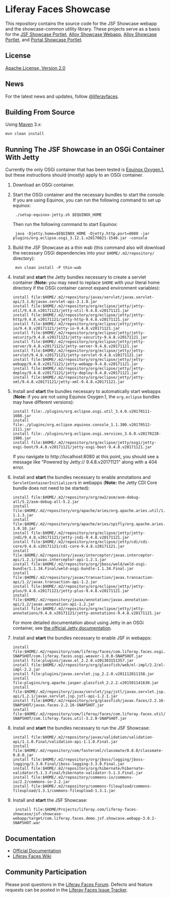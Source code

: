 # Liferay Faces Showcase

This repository contains the source code for the JSF Showcase webapp and the showcase-common utility library. These projects serve as a basis for the [JSF Showcase Portlet](https://github.com/liferay/liferay-faces-bridge-impl/tree/master/demos/jsf-showcase-portlet), [Alloy Showcase Webapp](https://github.com/liferay/liferay-faces-alloy/tree/master/demos/alloy-showcase-webapp), [Alloy Showcase Portlet](https://github.com/liferay/liferay-faces-bridge-impl/tree/master/demos/alloy-showcase-portlet), and [Portal Showcase Portlet](https://github.com/liferay/liferay-faces-portal/tree/master/demos/portal-showcase-portlet).

## License

[Apache License, Version 2.0](http://www.apache.org/licenses/LICENSE-2.0)

## News

For the latest news and updates, follow [@liferayfaces](https://twitter.com/liferayfaces).

## Building From Source

Using [Maven](https://maven.apache.org/) 3.x:

	mvn clean install

## Running The JSF Showcase in an OSGi Container With Jetty

Currently the only OSGi container that has been tested is [Equinox Oxygen.1](http://archive.eclipse.org/equinox/drops/R-Oxygen.1-201709061700/index.php), but these instructions should (mostly) apply to an OSGi container.

1. Download an OSGi container.
2. Start the OSGi container and the necessary bundles to start the console. If you are using Equinox, you can run the following command to set up equinox:

		./setup-equinox-jetty.sh $EQUINOX_HOME

	Then run the following command to start Equinox:

		java -Djetty.home=$EQUINOX_HOME -Djetty.http.port=8080 -jar plugins/org.eclipse.osgi_3.12.1.v20170821-1548.jar -console

3. Build the JSF Showcase as a thin wab (this command also will download the necessary OSGi dependencies into your `$HOME/.m2/repository/` directory):

		mvn clean install -P thin-wab

4. Install and **start** the Jetty bundles necessary to create a servlet container (**Note:** you may need to replace `$HOME` with your literal home directory if the OSGi container cannot expand environment variables):

	```
	install file:$HOME/.m2/repository/javax/servlet/javax.servlet-api/3.1.0/javax.servlet-api-3.1.0.jar
	install file:$HOME/.m2/repository/org/eclipse/jetty/jetty-util/9.4.8.v20171121/jetty-util-9.4.8.v20171121.jar
	install file:$HOME/.m2/repository/org/eclipse/jetty/jetty-http/9.4.8.v20171121/jetty-http-9.4.8.v20171121.jar
	install file:$HOME/.m2/repository/org/eclipse/jetty/jetty-io/9.4.8.v20171121/jetty-io-9.4.8.v20171121.jar
	install file:$HOME/.m2/repository/org/eclipse/jetty/jetty-security/9.4.8.v20171121/jetty-security-9.4.8.v20171121.jar
	install file:$HOME/.m2/repository/org/eclipse/jetty/jetty-server/9.4.8.v20171121/jetty-server-9.4.8.v20171121.jar
	install file:$HOME/.m2/repository/org/eclipse/jetty/jetty-servlet/9.4.8.v20171121/jetty-servlet-9.4.8.v20171121.jar
	install file:$HOME/.m2/repository/org/eclipse/jetty/jetty-webapp/9.4.8.v20171121/jetty-webapp-9.4.8.v20171121.jar
	install file:$HOME/.m2/repository/org/eclipse/jetty/jetty-deploy/9.4.8.v20171121/jetty-deploy-9.4.8.v20171121.jar
	install file:$HOME/.m2/repository/org/eclipse/jetty/jetty-xml/9.4.8.v20171121/jetty-xml-9.4.8.v20171121.jar
	```

5. Install and **start** the bundles necessary to automatically start webapps (**Note:** if you are not using Equinox Oxygen.1, the `org.eclipse` bundles may have different versions):

	```
	install file:./plugins/org.eclipse.osgi.util_3.4.0.v20170111-1608.jar
	install file:./plugins/org.eclipse.equinox.console_1.1.300.v20170512-2111.jar
	install file:./plugins/org.eclipse.osgi.services_3.6.0.v20170228-1906.jar
	install file:$HOME/.m2/repository/org/eclipse/jetty/osgi/jetty-osgi-boot/9.4.8.v20171121/jetty-osgi-boot-9.4.8.v20171121.jar
	```

	If you navigate to http://localhost:8080 at this point, you should see a message like "Powered by Jetty:// 9.4.8.v20171121" along with a 404 error.

6. Install and **start** the bundles necessary to enable annotations and `ServletContainerInitializer`s in webapps (**Note:** the Jetty CDI Core bundle does not need to be started):

	```
	install file:$HOME/.m2/repository/org/ow2/asm/asm-debug-all/5.2/asm-debug-all-5.2.jar
	install file:$HOME/.m2/repository/org/apache/aries/org.apache.aries.util/1.1.3/org.apache.aries.util-1.1.3.jar
	install file:$HOME/.m2/repository/org/apache/aries/spifly/org.apache.aries.spifly.dynamic.bundle/1.0.10/org.apache.aries.spifly.dynamic.bundle-1.0.10.jar
	install file:$HOME/.m2/repository/org/eclipse/jetty/jetty-jndi/9.4.8.v20171121/jetty-jndi-9.4.8.v20171121.jar
	install file:$HOME/.m2/repository/org/eclipse/jetty/cdi/cdi-core/9.4.8.v20171121/cdi-core-9.4.8.v20171121.jar
	install file:$HOME/.m2/repository/javax/interceptor/javax.interceptor-api/1.2.1/javax.interceptor-api-1.2.1.jar
	install file:$HOME/.m2/repository/org/jboss/weld/weld-osgi-bundle/1.1.34.Final/weld-osgi-bundle-1.1.34.Final.jar
	install file:$HOME/.m2/repository/javax/transaction/javax.transaction-api/1.2/javax.transaction-api-1.2.jar
	install file:$HOME/.m2/repository/org/eclipse/jetty/jetty-plus/9.4.8.v20171121/jetty-plus-9.4.8.v20171121.jar
	install file:$HOME/.m2/repository/javax/annotation/javax.annotation-api/1.2/javax.annotation-api-1.2.jar
	install file:$HOME/.m2/repository/org/eclipse/jetty/jetty-annotations/9.4.8.v20171121/jetty-annotations-9.4.8.v20171121.jar
	```

	For more detailed documentation about using Jetty in an OSGi container, see [the official Jetty documentation](http://www.eclipse.org/jetty/documentation/current/framework-jetty-osgi.html).

7. Install and **start** the bundles necessary to enable JSF in webapps:

	```
	install file:$HOME/.m2/repository/com/liferay/faces/com.liferay.faces.osgi.weaver/1.0.0-SNAPSHOT/com.liferay.faces.osgi.weaver-1.0.0-SNAPSHOT.jar
	install file:plugins/javax.el_2.2.0.v201303151357.jar
	install file:$HOME/.m2/repository/org/glassfish/web/el-impl/2.2/el-impl-2.2.jar
	install file:plugins/javax.servlet.jsp_2.2.0.v201112011158.jar
	install file:plugins/org.apache.jasper.glassfish_2.2.2.v201501141630.jar
	install file:$HOME/.m2/repository/javax/servlet/jsp/jstl/javax.servlet.jsp.jstl-api/1.2.1/javax.servlet.jsp.jstl-api-1.2.1.jar
	install file:$HOME/.m2/repository/org/glassfish/javax.faces/2.2.16-SNAPSHOT/javax.faces-2.2.16-SNAPSHOT.jar
	install file:$HOME/.m2/repository/com/liferay/faces/com.liferay.faces.util/3.2.0-SNAPSHOT/com.liferay.faces.util-3.2.0-SNAPSHOT.jar
	```

8. Install and **start** the bundles necessary to run the JSF Showcase:

	```
	install file:$HOME/.m2/repository/javax/validation/validation-api/1.1.0.Final/validation-api-1.1.0.Final.jar
	install file:$HOME/.m2/repository/com/fasterxml/classmate/0.8.0/classmate-0.8.0.jar
	install file:$HOME/.m2/repository/org/jboss/logging/jboss-logging/3.3.0.Final/jboss-logging-3.3.0.Final.jar
	install file:$HOME/.m2/repository/org/hibernate/hibernate-validator/5.1.3.Final/hibernate-validator-5.1.3.Final.jar
	install file:$HOME/.m2/repository/commons-io/commons-io/2.2/commons-io-2.2.jar
	install file:$HOME/.m2/repository/commons-fileupload/commons-fileupload/1.3.1/commons-fileupload-1.3.1.jar
	```

9. Install and **start** the JSF Showcase:

		install file:$HOME/Projects/liferay.com/liferay-faces-showcase/jsf-showcase-webapp/target/com.liferay.faces.demo.jsf.showcase.webapp-3.0.2-SNAPSHOT.war

## Documentation

* [Official Documentation](http://www.liferay.com/community/liferay-projects/liferay-faces/documentation)
* [Liferay Faces Wiki](http://www.liferay.com/community/wiki/-/wiki/Main/Liferay+Faces)

## Community Participation

Please post questions in the [Liferay Faces Forum](http://www.liferay.com/community/forums/-/message_boards/category/13289027).
Defects and feature requests can be posted in the [Liferay Faces Issue Tracker](http://issues.liferay.com/browse/FACES).

